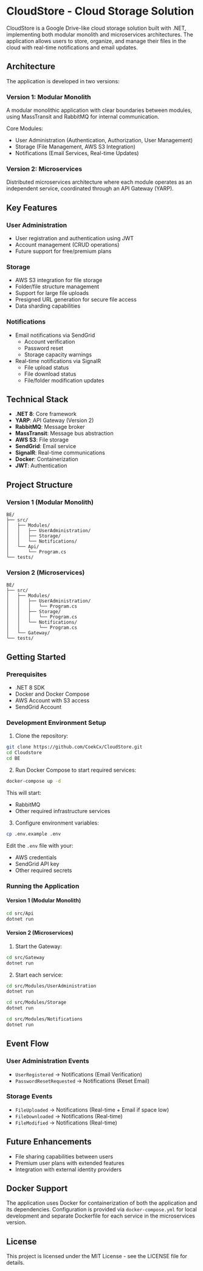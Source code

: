 # CloudStore - Cloud Storage Solution

CloudStore is a Google Drive-like cloud storage solution built with .NET, implementing both modular monolith and microservices architectures. The application allows users to store, organize, and manage their files in the cloud with real-time notifications and email updates.

## Architecture

The application is developed in two versions:

### Version 1: Modular Monolith
A modular monolithic application with clear boundaries between modules, using MassTransit and RabbitMQ for internal communication.

Core Modules:
- User Administration (Authentication, Authorization, User Management)
- Storage (File Management, AWS S3 Integration)
- Notifications (Email Services, Real-time Updates)

### Version 2: Microservices
Distributed microservices architecture where each module operates as an independent service, coordinated through an API Gateway (YARP).

## Key Features

### User Administration
- User registration and authentication using JWT
- Account management (CRUD operations)
- Future support for free/premium plans

### Storage
- AWS S3 integration for file storage
- Folder/file structure management
- Support for large file uploads
- Presigned URL generation for secure file access
- Data sharding capabilities

### Notifications
- Email notifications via SendGrid
  - Account verification
  - Password reset
  - Storage capacity warnings
- Real-time notifications via SignalR
  - File upload status
  - File download status
  - File/folder modification updates

## Technical Stack

- **.NET 8**: Core framework
- **YARP**: API Gateway (Version 2)
- **RabbitMQ**: Message broker
- **MassTransit**: Message bus abstraction
- **AWS S3**: File storage
- **SendGrid**: Email service
- **SignalR**: Real-time communications
- **Docker**: Containerization
- **JWT**: Authentication

## Project Structure

### Version 1 (Modular Monolith)
```
BE/
├── src/
│   ├── Modules/
│   │   ├── UserAdministration/
│   │   ├── Storage/
│   │   └── Notifications/
│   └── Api/
│       └── Program.cs
└── tests/
```

### Version 2 (Microservices)
```
BE/
├── src/
│   ├── Modules/
│   │   ├── UserAdministration/
│   │   │   └── Program.cs
│   │   ├── Storage/
│   │   │   └── Program.cs
│   │   └── Notifications/
│   │       └── Program.cs
│   └── Gateway/
└── tests/
```

## Getting Started

### Prerequisites
- .NET 8 SDK
- Docker and Docker Compose
- AWS Account with S3 access
- SendGrid Account

### Development Environment Setup

1. Clone the repository:
```bash
git clone https://github.com/CoekCx/CloudStore.git
cd Cloudstore
cd BE
```

2. Run Docker Compose to start required services:
```bash
docker-compose up -d
```

This will start:
- RabbitMQ
- Other required infrastructure services

3. Configure environment variables:
```bash
cp .env.example .env
```

Edit the `.env` file with your:
- AWS credentials
- SendGrid API key
- Other required secrets

### Running the Application

#### Version 1 (Modular Monolith)
```bash
cd src/Api
dotnet run
```

#### Version 2 (Microservices)
1. Start the Gateway:
```bash
cd src/Gateway
dotnet run
```

2. Start each service:
```bash
cd src/Modules/UserAdministration
dotnet run

cd src/Modules/Storage
dotnet run

cd src/Modules/Notifications
dotnet run
```

## Event Flow

### User Administration Events
- `UserRegistered` → Notifications (Email Verification)
- `PasswordResetRequested` → Notifications (Reset Email)

### Storage Events
- `FileUploaded` → Notifications (Real-time + Email if space low)
- `FileDownloaded` → Notifications (Real-time)
- `FileModified` → Notifications (Real-time)

## Future Enhancements

- File sharing capabilities between users
- Premium user plans with extended features
- Integration with external identity providers

## Docker Support

The application uses Docker for containerization of both the application and its dependencies. Configuration is provided via `docker-compose.yml` for local development and separate Dockerfile for each service in the microservices version.

## License

This project is licensed under the MIT License - see the LICENSE file for details.
